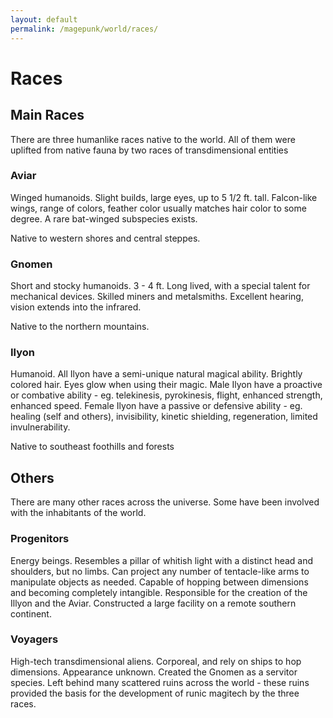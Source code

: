 ```yaml
---
layout: default
permalink: /magepunk/world/races/
---
```


# Races



## Main Races

There are three humanlike races native to the world. All of them were uplifted from native fauna by two races of transdimensional entities

### Aviar

Winged humanoids. Slight builds, large eyes, up to 5 1/2 ft. tall.
Falcon-like wings, range of colors, feather color usually matches hair color to some degree.
A rare bat-winged subspecies exists.

Native to western shores and central steppes.

### Gnomen

Short and stocky humanoids. 3 - 4 ft. Long lived, with a special talent for mechanical devices.
Skilled miners and metalsmiths. Excellent hearing, vision extends into the infrared.

Native to the northern mountains.

### Ilyon

Humanoid. All Ilyon have a semi-unique natural magical ability. Brightly colored hair. Eyes glow when using their magic.
Male Ilyon have a proactive or combative ability - eg. telekinesis, pyrokinesis, flight, enhanced strength, enhanced speed.
Female Ilyon have a passive or defensive ability - eg. healing (self and others), invisibility, kinetic shielding, regeneration, limited invulnerability.

Native to southeast foothills and forests

## Others

There are many other races across the universe. Some have been involved with the inhabitants of the world.

### Progenitors

Energy beings. Resembles a pillar of whitish light with a distinct head and shoulders, but no limbs. Can project any number of tentacle-like arms to manipulate objects as needed. Capable of hopping between dimensions and becoming completely intangible.
Responsible for the creation of the Illyon and the Aviar. Constructed a large facility on a remote southern continent.

### Voyagers

High-tech transdimensional aliens. Corporeal, and rely on ships to hop dimensions. Appearance unknown.
Created the Gnomen as a servitor species. Left behind many scattered ruins across the world - these ruins provided the basis for the development of runic magitech by the three races.